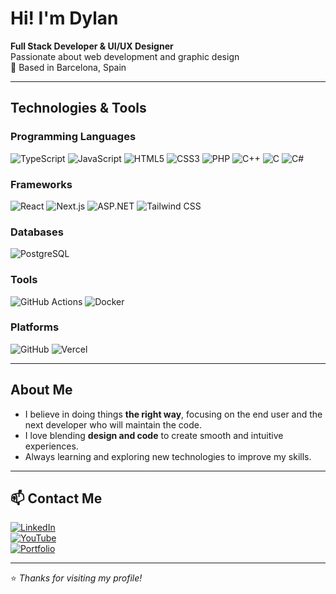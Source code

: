 # Hi! I'm Dylan  

**Full Stack Developer & UI/UX Designer**  
Passionate about web development and graphic design  
📍 Based in Barcelona, Spain  

---

## Technologies & Tools  

### Programming Languages  
![TypeScript](https://insigne.dev/badge?id=typescript) ![JavaScript](https://insigne.dev/badge?id=javascript) ![HTML5](https://insigne.dev/badge?id=html&font=sen) ![CSS3](https://insigne.dev/badge?id=css) ![PHP](https://insigne.dev/badge?id=php) ![C++](https://insigne.dev/badge?id=cplusplus) ![C](https://insigne.dev/badge?id=c) ![C#](https://insigne.dev/badge?id=csharp&font=sen)

### Frameworks  
![React](https://insigne.dev/badge?id=react&font=sen) ![Next.js](https://insigne.dev/badge?id=nextjs) ![ASP.NET](https://img.shields.io/badge/ASP.NET-512BD4?style=for-the-badge&logo=dotnet&logoColor=white) ![Tailwind CSS](https://img.shields.io/badge/Tailwind_CSS-38B2AC?style=for-the-badge&logo=tailwind-css&logoColor=white)

### Databases  
![PostgreSQL](https://img.shields.io/badge/PostgreSQL-336791?style=for-the-badge&logo=postgresql&logoColor=white)  

### Tools  
![GitHub Actions](https://img.shields.io/badge/GitHub_Actions-2088FF?style=for-the-badge&logo=github-actions&logoColor=white) ![Docker](https://img.shields.io/badge/Docker-2496ED?style=for-the-badge&logo=docker&logoColor=white)  

### Platforms  
![GitHub](https://img.shields.io/badge/GitHub-181717?style=for-the-badge&logo=github&logoColor=white) ![Vercel](https://img.shields.io/badge/Vercel-000000?style=for-the-badge&logo=vercel&logoColor=white)  

---

## About Me  
- I believe in doing things **the right way**, focusing on the end user and the next developer who will maintain the code.  
- I love blending **design and code** to create smooth and intuitive experiences.  
- Always learning and exploring new technologies to improve my skills.  

---

## 📫 Contact Me  
[![LinkedIn](https://img.shields.io/badge/LinkedIn-0A66C2?style=for-the-badge&logo=linkedin&logoColor=white)](https://linkedin.com/in/leadvinyls)  
[![YouTube](https://img.shields.io/badge/YouTube-FF0000?style=for-the-badge&logo=youtube&logoColor=white)](https://youtube.com/@leadvinyls)  
[![Portfolio](https://img.shields.io/badge/Portfolio-000000?style=for-the-badge)](https://leadvinyls.dev)  

---

⭐️ _Thanks for visiting my profile!_
